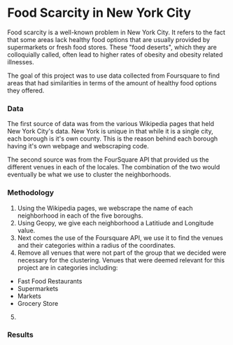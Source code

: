 # Food Scarcity in New York City

Food scarcity is a well-known problem in New York City. It refers to the fact that some areas lack healthy food options that are usually provided by supermarkets or fresh food stores. These "food deserts", which they are colloquially called, often lead to higher rates of obesity and obesity related illnesses. 

The goal of this project was to use data collected from Foursquare to find areas that had similarities in terms of the amount of healthy food options they offered. 

### Data
The first source of data was from the various Wikipedia pages that held New York City's data. New York is unique in that while it is a single city, each borough is it's own county. This is the reason behind each borough having it's own webpage and webscraping code. 

The second source was from the FourSquare API that provided us the different venues in each of the locales. The combination of the two would eventually be what we use to cluster the neighborhoods. 

### Methodology
1. Using the Wikipedia pages, we webscrape the name of each neighborhood in each of the five boroughs. 
2. Using Geopy, we give each neighborhood a Latitiude and Longitude value. 
3. Next comes the use of the Foursquare API, we use it to find the venues and their categories within a radius of the coordinates. 
4. Remove all venues that were not part of the group that we decided were necessary for the clustering. Venues that were deemed relevant for this project are in categories including:
* Fast Food Restaurants
* Supermarkets
* Markets
* Grocery Store
5. 



### Results
